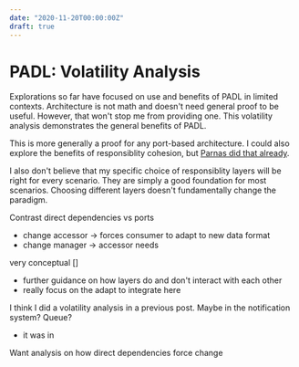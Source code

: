 ```yaml
---
date: "2020-11-20T00:00:00Z"
draft: true
---
```


# PADL: Volatility Analysis

Explorations so far have focused on use and benefits of PADL in limited contexts. Architecture is not math and doesn't need general proof to be useful. However, that won't stop me from providing one. This volatility analysis demonstrates the general benefits of PADL.

This is more generally a proof for any port-based architecture. I could also explore the benefits of responsiblity cohesion, but [Parnas did that already](https://prl.ccs.neu.edu/img/p-tr-1971.pdf).

I also don't believe that my specific choice of responsiblity layers will be right for every scenario. They are simply a good foundation for most scenarios. Choosing different layers doesn't fundamentally change the paradigm.

<!-- I'm not convinced this provides meaningful benefit over the case studies. Discussing it abstractly is awkward without a concrete example. Adding a concrete example just make it a one of the case studies -->

Contrast direct dependencies vs ports

- change accessor -> forces consumer to adapt to new data format
- change manager -> accessor needs

very conceptual
[]

- further guidance on how layers do and don't interact with each other
- really focus on the adapt to integrate here

I think I did a volatility analysis in a previous post. Maybe in the notification system? Queue?
- it was in [](../../posts/2020-08-14-Notification-Design.md)

Want analysis on how direct dependencies force change 